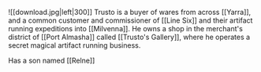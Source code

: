 ![[download.jpg|left|300]] Trusto is a buyer of wares from across [[Yarra]], and a common customer and commissioner of [[Line Six]] and their artifact running expeditions into [[Milvenna]]. He owns a shop in the merchant's district of [[Port Almasha]] called [[Trusto's Gallery]], where he operates a secret magical artifact running business.

Has a son named [[Relne]]